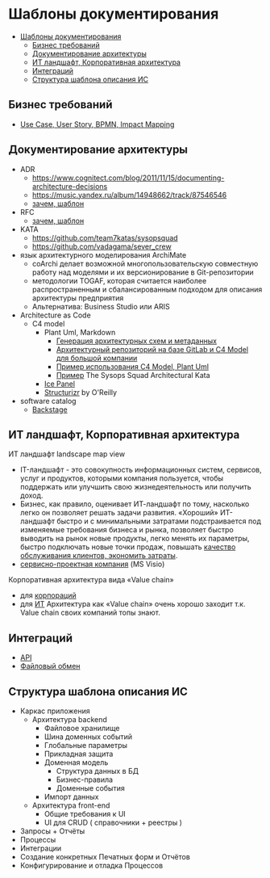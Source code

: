 # Шаблоны документирования

- [Шаблоны документирования](#шаблоны-документирования)
  - [Бизнес требований](#бизнес-требований)
  - [Документирование архитектуры](#документирование-архитектуры)
  - [ИТ ландшафт, Корпоративная архитектура](#ит-ландшафт-корпоративная-архитектура)
  - [Интеграций](#интеграций)
  - [Структура шаблона описания ИС](#структура-шаблона-описания-ис)

## Бизнес требований

- [Use Case, User Story, BPMN, Impact Mapping](../../analytic/analytica.md)

## Документирование архитектуры

- ADR
  - https://www.cognitect.com/blog/2011/11/15/documenting-architecture-decisions
  - https://music.yandex.ru/album/14948662/track/87546546
  - [зачем, шаблон](https://habr.com/ru/company/dododev/blog/578052/)
- RFC
  - [зачем, шаблон](https://brunoscheufler.com/blog/2020-07-04-documenting-design-decisions-using-rfcs-and-adrs)
- KATA
  - https://github.com/team7katas/sysopsquad
  - https://github.com/vadagama/sever_crew
- язык архитектурного моделирования ArchiMate
  - coArchi делает возможной многопользовательскую совместную работу над моделями и их версионирование в Git-репозитории
  - методологии TOGAF, которая считается наиболее распространенным и сбалансированным подходом для описания архитектуры предприятия
  - Альтернатива: Business Studio или ARIS
- Architecture as Code
  - C4 model
    - Plant Uml, Markdown
      - [Генерация архитектурных схем и метаданных](https://www.youtube.com/watch?v=RFLG44oB7N4)
      - [Архитектурный репозиторий на базе GitLab и C4 Model для большой компании](https://www.youtube.com/watch?v=cTM6M6BbuMs)
      - [Пример использования C4 Model, Plant Uml](https://dzone.com/articles/architecture-as-code-with-c4-and-plantuml)
      - [Пример](https://github.com/team7katas/sysopsquad) The Sysops Squad Architectural Kata
    - [Ice Panel](https://icepanel.io/)
    - [Structurizr](https://structurizr.com/)
by O'Reilly
- software catalog
  - [Backstage](https://backstage.io/)

## ИТ ландшафт, Корпоративная архитектура

ИТ ландшафт landscape map view

- IT-ландшафт - это совокупность информационных систем, сервисов, услуг и продуктов, которыми компания пользуется, чтобы поддержать или улучшить свою жизнедеятельность или получить доход.
- Бизнес, как правило, оценивает ИТ-ландшафт по тому, насколько легко он позволяет решать задачи развития. «Хороший» ИТ-ландшафт быстро и с минимальными затратами подстраивается под изменяемые требования бизнеса и рынка, позволяет быстро выводить на рынок новые продукты, легко менять их параметры, быстро подключать новые точки продаж, повышать [качество обслуживания клиентов, экономить затраты](https://avtopilot-center.ru/landshaft-sistemy-arhitektura-predpriyatiya-strategicheskii-podhod-k-it-biznes-ocenivaet-it-landshaft.html).
- [сервисно-проектная компания](https://t.me/it_aces/2428) (MS Visio)
  
Корпоративная архитектура вида «Value chain»

- для [корпораций](https://t.me/it_aces/2425)
- для [ИТ](https://t.me/it_aces/2427)
Архитектура как «Value chain» очень хорошо заходит т.к. Value chain своих компаний топы знают.

## Интеграций

- [API](https://www.artofba.com/post/systems-integration-api)
- [Файловый обмен](https://www.artofba.com/post/%D0%BE%D0%BF%D0%B8%D1%81%D0%B0%D0%BD%D0%B8%D0%B5-%D1%82%D1%80%D0%B5%D0%B1%D0%BE%D0%B2%D0%B0%D0%BD%D0%B8%D0%B9-%D0%BA-%D0%B8%D0%BD%D1%82%D0%B5%D0%B3%D1%80%D0%B0%D1%86%D0%B8%D0%B8-%D1%87%D0%B0%D1%81%D1%82%D1%8C-1-%D1%84%D0%B0%D0%B9%D0%BB%D0%BE%D0%B2%D1%8B%D0%B9-%D0%BE%D0%B1%D0%BC%D0%B5%D0%BD)

## Структура шаблона описания ИС

- Каркас приложения  
  - Архитектура backend
    - Файловое хранилище
    - Шина доменных событий
    - Глобальные параметры  
    - Прикладная защита
    - Доменная модель
      - Структура данных в БД
      - Бизнес-правила
      - Доменные события
    - Импорт данных
  - Архитектура front-end
    - Общие требования к UI
    - UI для CRUD ( справочники +  реестры )
- Запросы +  Отчёты
- Процессы
- Интеграции
- Создание конкретных Печатных форм и Отчётов
- Конфигурирование и отладка Процессов
